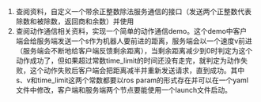 1. 查阅资料，自定义一个带余正整数除法服务通信的接口（发送两个正整数代表除数和被除数，返回商和余数）并使用
2. 查阅动作通信相关资料，实现一个简单的动作通信demo。这个demo中客户端会给服务端发送一个s作为机器人要前进的距离，服务端会以一个速度v前进（服务端会不断地给客户端反馈剩余距离），当剩余距离减少到0时判定为这个动作成功了，但如果超过常数time_limit的时间还没有走完，就判定为动作失败，这个动作失败后客户端会把距离减半并重新发送请求，直到成功。其中s、v和time_limit这两个常数都要以ros param的形式存在并可以在一个yaml文件中修改，客户端和服务端两个节点要能使用一个launch文件启动。
